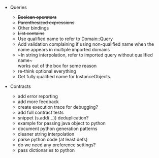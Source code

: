 - Queries
  - ~~Boolean operators~~
  - ~~Parenthesized expressions~~
  - Other bindings
  - ~~List.contains~~
  - Use qualified name to refer to Domain::Query
  - Add validation complaining if using non-qualified name when the name appears in multiple imported domains
  - ~In string interpolation, refer to imported query without qualified name~\
    works out of the box for some reason
  - re-think optional everything
  - Get fully qualified name for InstanceObjects.

- Contracts
  - add error reporting
  - add more feedback
  - create execution trace for debugging?
  - add full contract tests
  - snippet (s.add(...)) deduplication?
  - example for passing java object to python
  - document python generation patterns
  - cleaner string interpolation
  - parse python code (at least defs)
  - do we need any preference settings?
  - pass dictionaries to python